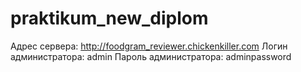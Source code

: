 # praktikum_new_diplom
Адрес сервера: http://foodgram_reviewer.chickenkiller.com
Логин администратора: admin
Пароль администратора: adminpassword